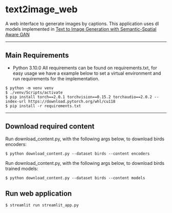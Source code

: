 # text2image_web

A web interface to generate images by captions. This application uses dl models implemented in [Text to Image Generation with Semantic-Spatial Aware GAN](https://arxiv.org/abs/2104.00567)

-----

## Main Requirements
* Python 3.10.0
All requirements can be found on requirements.txt, for easy usage we have a example below to set a virtual environment and run requirements for the implementation.
```
$ python -m venv venv
$ ./venv/Scripts/activate
$ pip install torch==2.0.1 torchvision==0.15.2 torchaudio==2.0.2 --index-url https://download.pytorch.org/whl/cu118
$ pip install -r requirements.txt
```
-----

## Download required content
Run download_content.py, with the following args below, to download birds encoders:
```
$ python download_content.py --dataset birds --content encoders
```

Run download_content.py, with the following args below, to download birds trained models:
```
$ python download_content.py --dataset birds --content models
```

## Run web application
```
$ streamlit run streamlit_app.py
```
